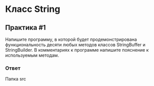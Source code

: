 # Класс String

## Практика #1

Напишите программу, в которой будет продемонстрирована функциональность десяти любых методов классов StringBuffer и StringBuilder. В комментариях к программе напишите пояснение к используемым методам.

### Ответ

Папка src
